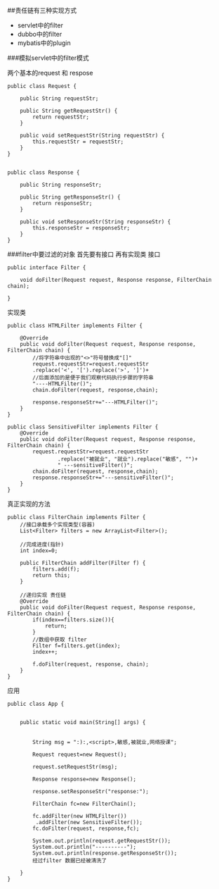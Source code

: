 ##责任链有三种实现方式
- servlet中的filter
- dubbo中的filter
- mybatis中的plugin 


###模拟servlet中的filter模式

两个基本的request 和 respose

	public class Request {

		public String requestStr;
		
		public String getRequestStr() {
		    return requestStr;
		}
		
		public void setRequestStr(String requestStr) {
		    this.requestStr = requestStr;
		}
	}


	public class Response {
	
	    public String responseStr;
	
	    public String getResponseStr() {
	        return responseStr;
	    }
	
	    public void setResponseStr(String responseStr) {
	        this.responseStr = responseStr;
	    }
	}

###filter中要过滤的对象 首先要有接口 再有实现类
接口

	public interface Filter {
	
	    void doFilter(Request request, Response response, FilterChain chain);
	
	}

实现类

	public class HTMLFilter implements Filter {
	
	    @Override
	    public void doFilter(Request request, Response response, FilterChain chain) {
	        //将字符串中出现的"<>"符号替换成"[]"
	        request.requestStr=request.requestStr
	        .replace('<', '[').replace('>', ']')+
	        //后面添加的是便于我们观察代码执行步骤的字符串
	        "----HTMLFilter()";
	        chain.doFilter(request, response,chain);
	
	        response.responseStr+="---HTMLFilter()";
	    }
	}

	public class SensitiveFilter implements Filter {
	    @Override
	    public void doFilter(Request request, Response response, FilterChain chain) {
	        request.requestStr=request.requestStr
	                .replace("被就业", "就业").replace("敏感", "")+
	                " ---sensitiveFilter()";
	        chain.doFilter(request, response,chain);
	        response.responseStr+="---sensitiveFilter()";
	    }
	}

真正实现的方法

	public class FilterChain implements Filter {
	    //接口承载多个实现类型(容器)
	    List<Filter> filters = new ArrayList<Filter>();
	
	    //完成进度(指针)
	    int index=0;
	
	    public FilterChain addFilter(Filter f) {
	        filters.add(f);
	        return this;
	    }
	
	    //递归实现 责任链
	    @Override
	    public void doFilter(Request request, Response response, FilterChain chain) {
	        if(index==filters.size()){
	            return;
	        }
	        //数组中获取 filter
	        Filter f=filters.get(index);
	        index++;
	
	        f.doFilter(request, response, chain);
	    }
	}

应用

	public class App {
	
	
	    public static void main(String[] args) {
	
	
	        String msg = ":):,<script>,敏感,被就业,网络授课";
	
	        Request request=new Request();
	
	        request.setRequestStr(msg);
	
	        Response response=new Response();
	
	        response.setResponseStr("response:");
	
	        FilterChain fc=new FilterChain();
	
	        fc.addFilter(new HTMLFilter())
	         .addFilter(new SensitiveFilter());
	        fc.doFilter(request, response,fc);
	
	        System.out.println(request.getRequestStr());
	        System.out.println("----------");
	        System.out.println(response.getResponseStr());
			经过filter 数据已经被清洗了
	
	    }
	}